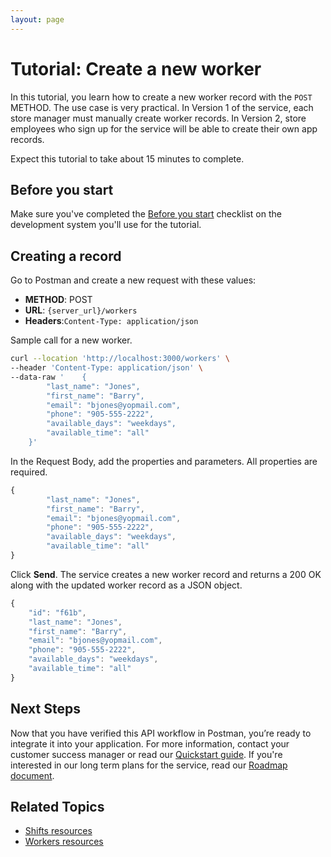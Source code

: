```yaml
---
layout: page
---
```


# Tutorial: Create a new worker

In this tutorial, you learn how to create a new worker record with the `POST` METHOD. The use case is very practical. In Version 1 of the service, each store manager must manually create worker records. In Version 2, store employees who sign up for the service will be able to create their own app records.

Expect this tutorial to take about 15 minutes to complete.

## Before you start

Make sure you've completed the [Before you start](before-you-start-a-tutorial) checklist on the development system you'll use for the tutorial.

## Creating a record

Go to Postman and create a new request with these values:

* **METHOD**: POST
* **URL**: `{server_url}/workers`
* **Headers**:`Content-Type: application/json`

Sample call for a new worker.
```bash
curl --location 'http://localhost:3000/workers' \
--header 'Content-Type: application/json' \
--data-raw '    {
        "last_name": "Jones",
        "first_name": "Barry",
        "email": "bjones@yopmail.com",
        "phone": "905-555-2222",
        "available_days": "weekdays",
        "available_time": "all"
    }'
```

In the Request Body, add the properties and parameters. All properties are required.

```js
{
        "last_name": "Jones",
        "first_name": "Barry",
        "email": "bjones@yopmail.com",
        "phone": "905-555-2222",
        "available_days": "weekdays",
        "available_time": "all"
}
```

Click **Send**. The service creates a new worker record and returns a 200 OK along with the updated worker record as a JSON object.

```js
{
    "id": "f61b",
    "last_name": "Jones",
    "first_name": "Barry",
    "email": "bjones@yopmail.com",
    "phone": "905-555-2222",
    "available_days": "weekdays",
    "available_time": "all"
}
 ```

## Next Steps

Now that you have verified this API workflow in Postman, you’re ready to integrate it into your application. For more information, contact your customer success manager or read our
 [Quickstart guide](../api/quickstart_working.md). If you're interested in our long term plans for the service, read our [Roadmap document](api-doc-roadmap.md).

## Related Topics

* [Shifts resources](../api/shifts-resources.md)
* [Workers resources](../api/workers-resources.md)
